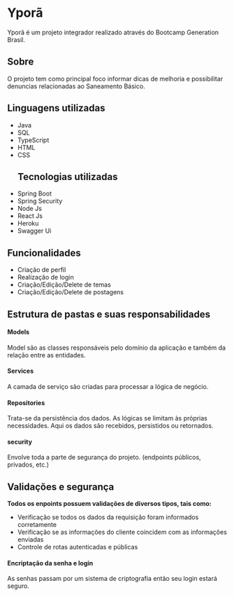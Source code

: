 <h1>Yporã</h1>


<p>Yporã é um projeto integrador realizado através do Bootcamp Generation Brasil.</p>
<h2>Sobre</h2>
O projeto tem como principal foco informar dicas de melhoria e possibilitar denuncias relacionadas ao Saneamento Básico.

<h2>Linguagens utilizadas</h2>

<ul>
<li>Java</li>
<li>SQL</li>
<li>TypeScript</li>
<li>HTML</li>
<li>CSS</li>
  
<h2>Tecnologias utilizadas</h2>
<li>Spring Boot</li>
<li>Spring Security</li>
<li>Node Js</li>
<li>React Js</li>
<li>Heroku</li>
<li>Swagger Ui</li>
 
</ul>

<h2>Funcionalidades</h2>

<ul>
<li>Criação de perfil</li>
<li>Realização de login</li>
<li>Criação/Edição/Delete de temas</li>
<li>Criação/Edição/Delete de postagens</li>
</ul>


## Estrutura de pastas e suas responsabilidades

#### Models
Model são as classes responsáveis pelo domínio da aplicação e também da relação entre as entidades.

#### Services
A camada de serviço são criadas para processar a lógica de negócio.

#### Repositories
Trata-se da persistência dos dados. As lógicas se limitam às próprias necessidades. Aqui os dados são recebidos, persistidos ou retornados.

#### security
Envolve toda a parte de segurança do projeto. (endpoints públicos, privados, etc.)

## Validações e segurança

**Todos os enpoints possuem validações de diversos tipos, tais como:**

- Verificação se todos os dados da requisição foram informados corretamente
- Verificação se as informações do cliente coincidem com as informações enviadas 
- Controle de rotas autenticadas e públicas

#### Encriptação da senha e login

As senhas passam por um sistema de criptografia então seu login estará seguro.
